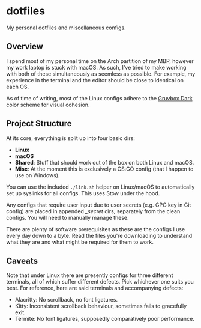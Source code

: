 # dotfiles

My personal dotfiles and miscellaneous configs.

## Overview

I spend most of my personal time on the Arch partition of my MBP, however my work laptop is stuck with macOS. As such, I've tried to make working with both of these simultaneously as seemless as possible. For example, my experience in the terminal and the editor should be close to identical on each OS.

As of time of writing, most of the Linux configs adhere to the [Gruvbox Dark](https://github.com/morhetz/gruvbox) color scheme for visual cohesion.

## Project Structure

At its core, everything is split up into four basic dirs:

- **Linux**
- **macOS**
- **Shared**: Stuff that should work out of the box on both Linux and macOS.
- **Misc**: At the moment this is exclusively a CS:GO config (that I happen to use on Windows).

You can use the included `./link.sh` helper on Linux/macOS to automatically set up syslinks for all configs. This uses Stow under the hood.

Any configs that require user input due to user secrets (e.g. GPG key in Git config) are placed in appended *_secret* dirs, separately from the clean configs. You will need to manually manage these.

There are plenty of software prerequisites as these are the configs I use every day down to a byte. Read the files you're downloading to understand what they are and what might be required for them to work.

## Caveats

Note that under Linux there are presently configs for three different terminals, all of which suffer different defects. Pick whichever one suits you best. For reference, here are said terminals and accompanying defects:

- Alacritty: No scrollback, no font ligatures.
- Kitty: Inconsistent scrollback behaviour, sometimes fails to gracefully exit.
- Termite: No font ligatures, supposedly comparatively poor performance.
